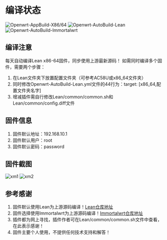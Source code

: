 # 编译状态

![Openwrt-AppBuild-X86/64](https://github.com/vison-v/OpenWrt/workflows/Openwrt-x86_64-App/badge.svg)
![Openwrt-AutoBuild-Lean](https://github.com/vison-v/OpenWrt/workflows/Openwrt-AutoBuild-Lean/badge.svg)
![Openwrt-AutoBuild-Immortalwrt](https://github.com/vison-v/OpenWrt/workflows/Openwrt-AutoBuild-Immortalwrt/badge.svg)

## 编译注意

每天自动编译Lean x86-64固件，同步使用上游最新源码！
如需同时编译多个固件，需要两个步骤：
1. 在Lean文件夹下放置配置文件夹（可参考AC58U或x86_64文件夹）
2. 同时修改Openwrt-AutoBuild-Lean.yml文件的44行为：target: [x86_64,配置文件夹名字]
3. 增减插件需自行修改Lean/common/common.sh和Lean/common/config.diff文件

## 固件信息

1. 固件默认地址：192.168.10.1
2. 固件默认用户：root
3. 固件默认密码：password

## 固件截图

![xm1](Pic/状态.png)
![xm2](Pic/插件.png)

## 参考感谢

1. 固件默认使用Lean为上游源码编译！[Lean仓库地址](https://github.com/coolsnowwolf/lede "https://github.com/coolsnowwolf/lede")
2. 固件选择使用Immortalwrt为上游源码编译！[Immortalwrt仓库地址](https://github.com/immortalwrt/immortalwrt "https://github.com/immortalwrt/immortalwrt")
3. 插件都为网上寻找，插件作者可在Lean/common/common.sh文件中查看，在此表示感谢！
4. 固件主要个人使用，不提供任何技术支持和解答！
